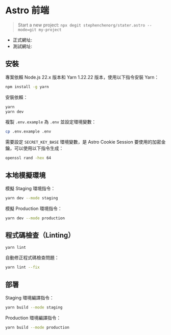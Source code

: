 # Astro 前端

> Start a new project: `npx degit stephenchenorg/stater.astro --mode=git my-project`

- 正式網址:
- 測試網址:

## 安裝

專案依賴 Node.js 22.x 版本和 Yarn 1.22.22 版本，使用以下指令安裝 Yarn：

```bash
npm install -g yarn
```

安裝依賴：

```bash
yarn
yarn dev
```

複製 `.env.example` 為 `.env` 並設定環境變數：

```bash
cp .env.example .env
```

需要設定 `SECRET_KEY_BASE` 環境變數，是 Astro Cookie Session 要使用的加密金鑰，可以使用以下指令生成：

```bash
openssl rand -hex 64
```

## 本地模擬環境

模擬 Staging 環境指令：

```bash
yarn dev --mode staging
```

模擬 Production 環境指令：

```bash
yarn dev --mode production
```

## 程式碼檢查（Linting）

```bash
yarn lint
```

自動修正程式碼檢查問題：

```bash
yarn lint --fix
```

## 部署

Staging 環境編譯指令：

```bash
yarn build --mode staging
```

Production 環境編譯指令：

```bash
yarn build --mode production
```
